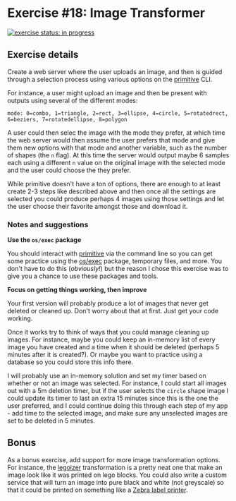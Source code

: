 # Exercise #18: Image Transformer

[![exercise status: in progress](https://img.shields.io/badge/exercise%20status-in%20progress-yellow.svg?style=for-the-badge)](https://gophercises.com/exercises/transform)

## Exercise details

Create a web server where the user uploads an image, and then is guided through a selection process using various options on the [primitive](https://github.com/fogleman/primitive) CLI.

For instance, a user might upload an image and then be present with outputs using several of the different modes:

```
mode: 0=combo, 1=triangle, 2=rect, 3=ellipse, 4=circle, 5=rotatedrect, 6=beziers, 7=rotatedellipse, 8=polygon
```

A user could then selec the image with the mode they prefer, at which time the web server would then assume the user prefers that mode and give them new options with that mode and another variable, such as the number of shapes (the `n` flag). At this time the server would output maybe 6 samples each using a different `n` value on the original image with the selected mode and the user could choose the they prefer.

While primitive doesn't have a ton of options, there are enough to at least create 2-3 steps like described above and then once all the settings are selected you could produce perhaps 4 images using those settings and let the user choose their favorite amongst those and download it.

### Notes and suggestions

**Use the `os/exec` package**

You should interact with [primitive](https://github.com/fogleman/primitive) via the command line so you can get some practice using the [os/exec](https://golang.org/pkg/os/exec/) package, temporary files, and more. You don't have to do this (*obviously!*) but the reason I chose this exercise was to give you a chance to use these packages and tools.

**Focus on getting things working, then improve**

Your first version will probably produce a lot of images that never get deleted or cleaned up. Don't worry about that at first. Just get your code working.

Once it works try to think of ways that you could manage cleaning up images. For instance, maybe you could keep an in-memory list of every image you have created and a time when it should be deleted (perhaps 5 minutes after it is created?). Or maybe you want to practice using a database so you could store this info there.

I will probably use an in-memory solution and set my timer based on whether or not an image was selected. For instance, I could start all images out with a 5m deletion timer, but if the user selects the `circle` shape image I could update its timer to last an extra 15 minutes since this is the one the user preferred, and I could continue doing this through each step of my app - add time to the selected image, and make sure any unselected images are set to be deleted in 5 minutes.

## Bonus

As a bonus exercise, add support for more image transformation options. For instance, the [legoizer](https://github.com/esimov/legoizer) transformation is a pretty neat one that make an image look like it was printed on lego blocks. You could also write a custom service that will turn an image into pure black and white (not greyscale) so that it could be printed on something like a [Zebra label printer](https://www.zebra.com/us/en/products/printers.html).

